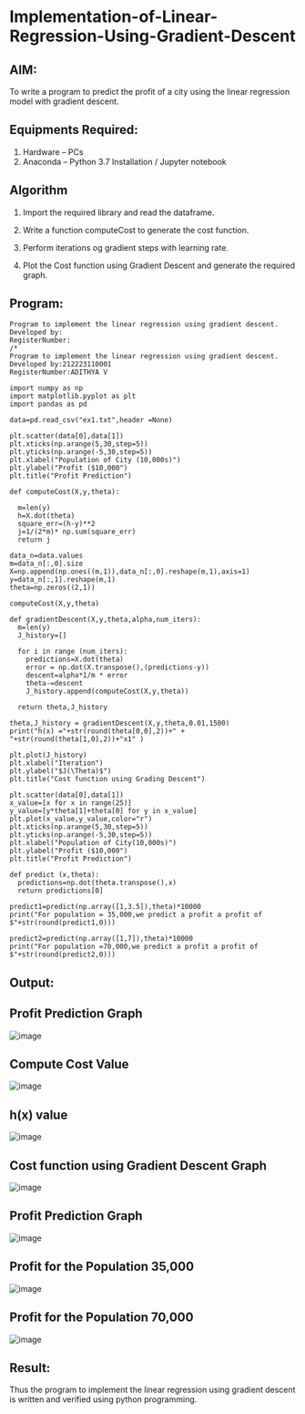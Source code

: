 # Implementation-of-Linear-Regression-Using-Gradient-Descent

## AIM:
To write a program to predict the profit of a city using the linear regression model with gradient descent.

## Equipments Required:
1. Hardware – PCs
2. Anaconda – Python 3.7 Installation / Jupyter notebook

## Algorithm
1. Import the required library and read the dataframe.

2. Write a function computeCost to generate the cost function.

3. Perform iterations og gradient steps with learning rate.

4. Plot the Cost function using Gradient Descent and generate the required graph.

## Program:
```
Program to implement the linear regression using gradient descent.
Developed by: 
RegisterNumber:
/*
Program to implement the linear regression using gradient descent.
Developed by:212223110001
RegisterNumber:ADITHYA V

import numpy as np
import matplotlib.pyplot as plt
import pandas as pd

data=pd.read_csv("ex1.txt",header =None)

plt.scatter(data[0],data[1])
plt.xticks(np.arange(5,30,step=5))
plt.yticks(np.arange(-5,30,step=5))
plt.xlabel("Population of City (10,000s)")
plt.ylabel("Profit ($10,000")
plt.title("Profit Prediction")

def computeCost(X,y,theta):

  m=len(y)
  h=X.dot(theta)
  square_err=(h-y)**2
  j=1/(2*m)* np.sum(square_err)
  return j

data_n=data.values
m=data_n[:,0].size
X=np.append(np.ones((m,1)),data_n[:,0].reshape(m,1),axis=1)
y=data_n[:,1].reshape(m,1)
theta=np.zeros((2,1))

computeCost(X,y,theta)

def gradientDescent(X,y,theta,alpha,num_iters):
  m=len(y)
  J_history=[]

  for i in range (num_iters):
    predictions=X.dot(theta)
    error = np.dot(X.transpose(),(predictions-y))
    descent=alpha*1/m * error
    theta-=descent
    J_history.append(computeCost(X,y,theta))

  return theta,J_history  

theta,J_history = gradientDescent(X,y,theta,0.01,1500)
print("h(x) ="+str(round(theta[0,0],2))+" + "+str(round(theta[1,0],2))+"x1" )

plt.plot(J_history)
plt.xlabel("Iteration")
plt.ylabel("$J(\Theta)$")
plt.title("Cost function using Grading Descent")

plt.scatter(data[0],data[1])
x_value=[x for x in range(25)]
y_value=[y*theta[1]+theta[0] for y in x_value]
plt.plot(x_value,y_value,color="r")
plt.xticks(np.arange(5,30,step=5))
plt.yticks(np.arange(-5,30,step=5))
plt.xlabel("Population of City(10,000s)")
plt.ylabel("Profit ($10,000")
plt.title("Profit Prediction")

def predict (x,theta):
  predictions=np.dot(theta.transpose(),x)
  return predictions[0]

predict1=predict(np.array([1,3.5]),theta)*10000
print("For population = 35,000,we predict a profit a profit of $"+str(round(predict1,0)))

predict2=predict(np.array([1,7]),theta)*10000
print("For population =70,000,we predict a profit a profit of $"+str(round(predict2,0)))  
```

## Output:
## Profit Prediction Graph
![image](https://user-images.githubusercontent.com/113915622/230005086-af5b9246-3f6f-432f-9445-c7b02b4930c0.png)

## Compute Cost Value 
![image](https://user-images.githubusercontent.com/113915622/230005180-e4e65bf3-07a2-4404-808d-cd59b5fadb41.png)

## h(x) value
![image](https://user-images.githubusercontent.com/113915622/230005270-e56ee802-726e-4abc-8ae6-34acb83a8465.png)

## Cost function using Gradient Descent Graph
![image](https://user-images.githubusercontent.com/113915622/230005338-c53add0c-2910-4efe-b6ec-2ab107f1a25b.png)

## Profit Prediction Graph
![image](https://user-images.githubusercontent.com/113915622/230009186-9da7c2c5-3432-4be2-8e89-e7d1d4019dce.png)

## Profit for the Population 35,000
![image](https://user-images.githubusercontent.com/113915622/230005457-6eab3add-4c7c-48b4-a836-76fb8bdef66f.png)

## Profit for the Population 70,000
![image](https://user-images.githubusercontent.com/113915622/230005532-2d1350d3-d415-443d-9a1e-5d70bfceea54.png)

## Result:
Thus the program to implement the linear regression using gradient descent is written and verified using python programming.

